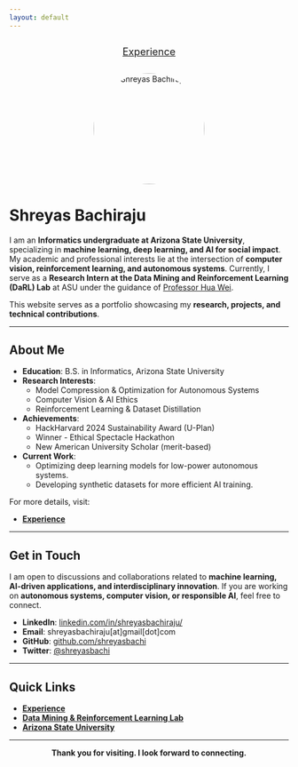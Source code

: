 ```yaml
---
layout: default
---
```


<!-- Navigation Bar -->
<nav>
  <ul style="display: flex; justify-content: center; list-style: none; padding: 10px; font-size: 18px;">
    <li style="margin: 0 15px;"><a href="experience.md">Experience</a></li>
  </ul>
</nav>

<!-- Profile Photo (centered) -->
<p align="center">
  <img src="images/profile.jpg" alt="Shreyas Bachiraju" width="200" height="200" style="border-radius: 50%;" />
</p>

# Shreyas Bachiraju

I am an **Informatics undergraduate at Arizona State University**, specializing in **machine learning, deep learning, and AI for social impact**. My academic and professional interests lie at the intersection of **computer vision, reinforcement learning, and autonomous systems**. Currently, I serve as a **Research Intern at the Data Mining and Reinforcement Learning (DaRL) Lab** at ASU under the guidance of [Professor Hua Wei](https://www.public.asu.edu/~hwei27/index.html).

This website serves as a portfolio showcasing my **research, projects, and technical contributions**.

---

## About Me

- **Education**: B.S. in Informatics, Arizona State University  
- **Research Interests**:
  - Model Compression & Optimization for Autonomous Systems
  - Computer Vision & AI Ethics
  - Reinforcement Learning & Dataset Distillation  
- **Achievements**:
  - HackHarvard 2024 Sustainability Award (U-Plan)
  - Winner - Ethical Spectacle Hackathon  
  - New American University Scholar (merit-based)
- **Current Work**:
  - Optimizing deep learning models for low-power autonomous systems.
  - Developing synthetic datasets for more efficient AI training.

For more details, visit:
- **[Experience](experience.md)**  

---

## Get in Touch

I am open to discussions and collaborations related to **machine learning, AI-driven applications, and interdisciplinary innovation**. If you are working on **autonomous systems, computer vision, or responsible AI**, feel free to connect.

- **LinkedIn**: [linkedin.com/in/shreyasbachiraju/](https://www.linkedin.com/in/shreyasbachiraju/)  
- **Email**: shreyasbachiraju[at]gmail[dot]com  
- **GitHub**: [github.com/shreyasbachi](https://github.com/shreyasbachi)  
- **Twitter**: [@shreyasbachi](https://twitter.com/shreyasbachi)  

---

## Quick Links

- **[Experience](experience.md)**
- **[Data Mining & Reinforcement Learning Lab](https://labs.engineering.asu.edu/hw/)**
- **[Arizona State University](https://www.asu.edu/)**  

---

<p align="center">
  <strong>Thank you for visiting. I look forward to connecting.</strong>
</p>
